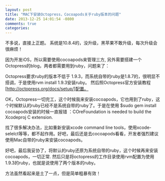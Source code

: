 ```yaml
---
layout: post
title: "MAC下安装Octopress，Cocoapods关于ruby版本的问题"
date: 2013-12-25 14:01:54 -0800
comments: true
categories: 
---
```



不多说，直接上正题。
系统是10.8.4的，没升级，黑苹果不敢升级，每次升级会很麻烦！

因为开发iOS，所以需要使用cocoapods来管理三方, 另外需要搭建一个Octopress的blog，两者都需要用到ruby，问题来了：

Octopress要求ruby的版本不低于 1.9.3，而系统自带的ruby是1.8.7的，很明显不搭调，于是使用rvm install 1.9.3安装ruby。 然后照Octopress官方安装教程[http://octopress.org/docs/setup/]配置。

OK，Octopress一切完工，这个时候我来安装cocoapods，它也用到了ruby，这个时候默认的ruby已经不是系统自带的ruby了。于是在使用 $sudo gem install cocoapods安装的时候一直报错 ：COreFoundation is needed to build the Xcodeproj C extension.

找了很多解决办法，比如重新安装xcode command line tools，使用xcode-selelct等等，都不起作用。好吧，最后还是去cocoapods看看，开发者强烈建议使用Mac自带的ruby来安装cocoapods。

好吧，最后我妥协了，将默认的ruby还原为系统自带的ruby，这个时候再来安装cocoapods，一切正常. 然后只是将octopress的工作目录使用rvm配置为使用1.9.3的ruby，也就是说使用了两个版本的ruby。

方法虽然看起来是土了一点，但是简单粗暴有效！



